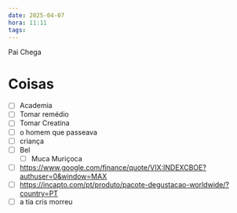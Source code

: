 ```yaml
---
date: 2025-04-07
hora: 11:11
tags:
---
```


Pai Chega


# Coisas
- [ ] Academia
- [ ] Tomar remédio
- [ ] Tomar Creatina
- [ ] o homem que passeava
- [ ] criança
- [ ] Bel 
	- [ ] Muca Muriçoca
- [ ] https://www.google.com/finance/quote/VIX:INDEXCBOE?authuser=0&window=MAX
- [ ] https://incapto.com/pt/produto/pacote-degustacao-worldwide/?country=PT
- [ ] a tia cris morreu